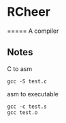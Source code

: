 # RCheer
=====
A compiler

## Notes
C to asm
```
gcc -S test.c
```

asm to executable
```
gcc -c test.s
gcc test.o
```